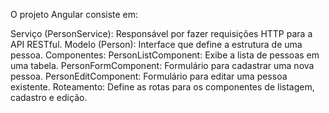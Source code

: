 O projeto Angular consiste em:

Serviço (PersonService): Responsável por fazer requisições HTTP para a API RESTful.
Modelo (Person): Interface que define a estrutura de uma pessoa.
Componentes:
PersonListComponent: Exibe a lista de pessoas em uma tabela.
PersonFormComponent: Formulário para cadastrar uma nova pessoa.
PersonEditComponent: Formulário para editar uma pessoa existente.
Roteamento: Define as rotas para os componentes de listagem, cadastro e edição.
